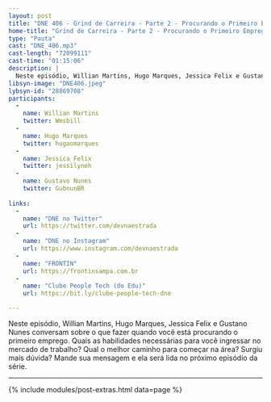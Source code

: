 ```yaml
---
layout: post
title: "DNE 406 - Grind de Carreira - Parte 2 - Procurando o Primeiro Emprego"
home-title: "Grind de Carreira - Parte 2 - Procurando o Primeiro Emprego"
type: "Pauta"
cast: "DNE_406.mp3"
cast-length: "72099111"
cast-time: "01:15:06"
description: |
  Neste episódio, Willian Martins, Hugo Marques, Jessica Felix e Gustano Nunes conversam sobre o que fazer quando você está procurando o primeiro emprego. Quais as habilidades necessárias para você ingressar no mercado de trabalho? Qual o melhor caminho para começar na área? Surgiu mais dúvida? Mande sua mensagem e ela será lida no próximo episódio da série.
libsyn-image: "DNE406.jpeg"
lybsyn-id: "28869708"
participants:
  -
    name: Willian Martins
    twitter: Wmsbill
  -
    name: Hugo Marques
    twitter: hugaomarques
  -
    name: Jessica Felix
    twitter: jessilyneh
  -
    name: Gustavo Nunes
    twitter: GubnunBR
    
links:
  -
    name: "DNE no Twitter"
    url: https://twitter.com/devnaestrada
  -
    name: "DNE no Instagram"
    url: https://www.instagram.com/devnaestrada
  -
    name: "FRONTIN"
    url: https://frontinsampa.com.br
  -
    name: "Clube People Tech (do Edu)"
    url: https://bit.ly/clube-people-tech-dne

---
```


Neste episódio, Willian Martins, Hugo Marques, Jessica Felix e Gustano Nunes conversam sobre o que fazer quando você está procurando o primeiro emprego. Quais as habilidades necessárias para você ingressar no mercado de trabalho? Qual o melhor caminho para começar na área? Surgiu mais dúvida? Mande sua mensagem e ela será lida no próximo episódio da série.

---

{% include modules/post-extras.html data=page %}

